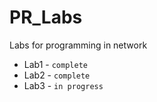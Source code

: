 
# PR_Labs
Labs for programming in network

- Lab1 - `complete`
- Lab2 - `complete`
- Lab3 - `in progress`